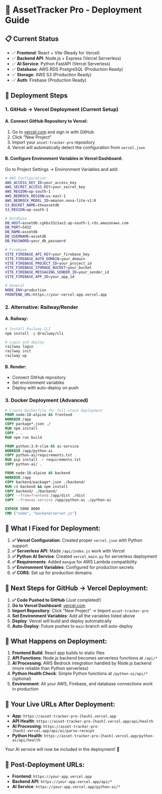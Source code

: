 # 🚀 AssetTracker Pro - Deployment Guide

## 📋 Current Status
- ✅ **Frontend**: React + Vite (Ready for Vercel)
- ✅ **Backend API**: Node.js + Express (Vercel Serverless)
- ✅ **AI Service**: Python FastAPI (Vercel Serverless)
- ✅ **Database**: AWS RDS PostgreSQL (Production Ready)
- ✅ **Storage**: AWS S3 (Production Ready)
- ✅ **Auth**: Firebase (Production Ready)

## 🔧 Deployment Steps

### 1. **GitHub → Vercel Deployment (Current Setup)**

#### A. Connect GitHub Repository to Vercel:
1. Go to [vercel.com](https://vercel.com) and sign in with GitHub
2. Click "New Project" 
3. Import your `asset-tracker-pro` repository
4. Vercel will automatically detect the configuration from `vercel.json`

#### B. Configure Environment Variables in Vercel Dashboard:
Go to Project Settings → Environment Variables and add:
```bash
# AWS Configuration
AWS_ACCESS_KEY_ID=your_access_key
AWS_SECRET_ACCESS_KEY=your_secret_key
AWS_REGION=ap-south-1
AWS_BEDROCK_REGION=us-east-1
AWS_BEDROCK_MODEL_ID=amazon.nova-lite-v1:0
S3_BUCKET_NAME=theassetdb
S3_REGION=ap-south-1

# Database
DB_HOST=assetdb.cgkbs33z1as3.ap-south-1.rds.amazonaws.com
DB_PORT=5432
DB_NAME=assetdb
DB_USERNAME=assetdb
DB_PASSWORD=your_db_password

# Firebase
VITE_FIREBASE_API_KEY=your_firebase_key
VITE_FIREBASE_AUTH_DOMAIN=your_domain
VITE_FIREBASE_PROJECT_ID=your_project_id
VITE_FIREBASE_STORAGE_BUCKET=your_bucket
VITE_FIREBASE_MESSAGING_SENDER_ID=your_sender_id
VITE_FIREBASE_APP_ID=your_app_id

# General
NODE_ENV=production
FRONTEND_URL=https://your-vercel-app.vercel.app
```

### 2. **Alternative: Railway/Render**

#### A. Railway:
```bash
# Install Railway CLI
npm install -g @railway/cli

# Login and deploy
railway login
railway init
railway up
```

#### B. Render:
- Connect GitHub repository
- Set environment variables
- Deploy with auto-deploy on push

### 3. **Docker Deployment (Advanced)**

```dockerfile
# Create Dockerfile for full-stack deployment
FROM node:18-alpine AS frontend
WORKDIR /app
COPY package*.json ./
RUN npm install
COPY . .
RUN npm run build

FROM python:3.9-slim AS ai-service
WORKDIR /app/python-ai
COPY python-ai/requirements.txt .
RUN pip install -r requirements.txt
COPY python-ai/ .

FROM node:18-alpine AS backend
WORKDIR /app
COPY backend/package*.json ./backend/
RUN cd backend && npm install
COPY backend/ ./backend/
COPY --from=frontend /app/dist ./dist
COPY --from=ai-service /app/python-ai ./python-ai

EXPOSE 5000 8000
CMD ["node", "backend/server.js"]
```

## 🔄 **What I Fixed for Deployment:**

1. **✅ Vercel Configuration**: Created proper `vercel.json` with Python support
2. **✅ Serverless API**: Made `/api/index.js` work with Vercel
3. **✅ Python AI Service**: Created `vercel_main.py` for serverless deployment
4. **✅ Requirements**: Added `mangum` for AWS Lambda compatibility
5. **✅ Environment Variables**: Configured for production secrets
6. **✅ CORS**: Set up for production domains

## 🎯 **Next Steps for GitHub → Vercel Deployment:**

1. **✅ Code Pushed to GitHub** (Just completed!)
2. **Go to Vercel Dashboard**: [vercel.com](https://vercel.com)
3. **Import Repository**: Click "New Project" → Import `asset-tracker-pro`
4. **Set Environment Variables**: Add all the variables listed above
5. **Deploy**: Vercel will build and deploy automatically
6. **Auto-Deploy**: Future pushes to `main` branch will auto-deploy

## 🔄 **What Happens on Deployment:**

1. **Frontend Build**: React app builds to static files
2. **API Functions**: Node.js backend becomes serverless functions at `/api/*`
3. **AI Processing**: AWS Bedrock integration handled by Node.js backend (more reliable than Python serverless)
4. **Python Health Check**: Simple Python functions at `/python-ai/api/*` (optional)
5. **Environment**: All your AWS, Firebase, and database connections work in production

## 🚀 **Your Live URLs After Deployment:**
- **App**: `https://asset-tracker-pro-[hash].vercel.app`
- **API Health**: `https://asset-tracker-pro-[hash].vercel.app/api/health`
- **AI Processing**: `https://asset-tracker-pro-[hash].vercel.app/api/ai/parse-receipt`
- **Python Health**: `https://asset-tracker-pro-[hash].vercel.app/python-ai/api/health`

Your AI service will now be included in the deployment! 🚀

## 🔗 **Post-Deployment URLs:**
- **Frontend**: `https://your-app.vercel.app`
- **Backend API**: `https://your-app.vercel.app/api/*`
- **AI Service**: `https://your-app.vercel.app/python-ai/*`
